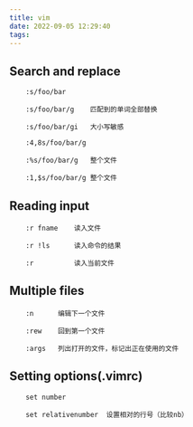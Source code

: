 ```yaml
---
title: vim
date: 2022-09-05 12:29:40
tags:
---
```



<!-- more -->

## Search and replace
```
    :s/foo/bar    
    
    :s/foo/bar/g    匹配到的单词全部替换

    :s/foo/bar/gi   大小写敏感
    
    :4,8s/foo/bar/g
    
    :%s/foo/bar/g   整个文件
    
    :1,$s/foo/bar/g 整个文件
```

## Reading input
```
    :r fname    读入文件

    :r !ls      读入命令的结果

    :r          读入当前文件
```

## Multiple files
```
    :n      编辑下一个文件

    :rew    回到第一个文件

    :args   列出打开的文件，标记出正在使用的文件
```

## Setting options(.vimrc)
```
    set number

    set relativenumber  设置相对的行号（比较nb）

    
```

